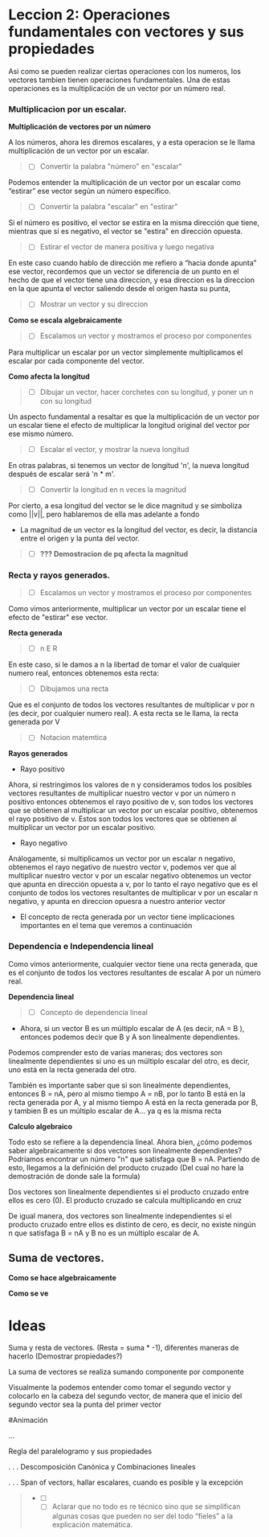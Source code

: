 # Leccion 2: Operaciones fundamentales con vectores y sus propiedades

Asi como se pueden realizar ciertas operaciones con los numeros, los vectores tambien tienen operaciones fundamentales. Una de estas operaciones es la multiplicación de un vector por un número real.


### Multiplicacion por un escalar.

**Multiplicación de vectores por un número**

A los números, ahora les diremos escalares, y a esta operacion se le llama multiplicación de un vector por un escalar.

> - [ ] Convertir la palabra "número" en "escalar"

Podemos entender la multiplicación de un vector por un escalar como “estirar” ese vector según un número específico.

> - [ ] Convertir la palabra "escalar" en "estirar"

Si el número es positivo, el vector se estira en la misma dirección que tiene, mientras que si es negativo, el vector se "estira" en dirección opuesta.

> - [ ] Estirar el vector de manera positiva y luego negativa

En este caso cuando hablo de dirección me refiero a “hacia donde apunta” ese vector, recordemos que un vector se diferencia de un punto en el hecho de que el vector tiene una direccion, y esa direccion es la direccion en la que apunta el vector saliendo desde el origen hasta su punta,

> - [ ] Mostrar un vector y su direccion

**Como se escala algebraicamente**

> - [ ] Escalamos un vector y mostramos el proceso por componentes

Para multiplicar un escalar por un vector simplemente multiplicamos el escalar por cada componente del vector.

**Como afecta la longitud**

> - [ ] Dibujar un vector, hacer corchetes con su longitud, y poner un n con su longitud

Un aspecto fundamental a resaltar es que la multiplicación de un vector por un escalar tiene el efecto de multiplicar la longitud original del vector por ese mismo número.

> - [ ] Escalar el vector, y mostrar la nueva longitud

En otras palabras, si tenemos un vector de longitud 'n', la nueva longitud después de escalar será 'n \* m'. 

> - [ ] Convertir la longitud en n veces la magnitud

Por cierto, a esa longitud del vector se le dice magnitud y se simboliza como ||v||, pero hablaremos de ella mas adelante a fondo

- La magnitud de un vector es la longitud del vector, es decir, la distancia entre el origen y la punta del vector.

> - [ ] **??? Demostracion de pq afecta la magnitud**


### Recta y rayos generados.

> - [ ] Escalamos un vector y mostramos el proceso por componentes

Como vimos anteriormente, multiplicar un vector por un escalar tiene el efecto de "estirar" ese vector.

**Recta generada**

> - [ ] n E R

En este caso, si le damos a n la libertad de tomar el valor de cualquier numero real, entonces obtenemos esta recta:

> - [ ] Dibujamos una recta

Que es el conjunto de todos los vectores resultantes de multiplicar v por n (es decir, por cualquier numero real). A esta recta se le llama, la recta generada por V

> - [ ] Notacion matemtica

**Rayos generados**

- Rayo positivo

Ahora, si restringimos los valores de n y consideramos todos los posibles vectores resultantes de multiplicar nuestro vector v por un número n positivo entonces obtenemos el rayo positivo de v, son todos los vectores que se obtienen al multiplicar un vector por un escalar positivo, obtenemos el rayo positivo de v. Estos son todos los vectores que se obtienen al multiplicar un vector por un escalar positivo.

- Rayo negativo

Análogamente, si multiplicamos un vector por un escalar n negativo, obtenemos el rayo negativo de nuestro vector v, podemos ver que al multiplicar nuestro vector v por un escalar negativo obtenemos un vector que apunta en dirección opuesta a v, por lo tanto el rayo negativo que es el conjunto de todos los vectores resultantes de multiplicar v por un escalar n negativo, y apunta en direccion opuesra a nuestro anterior vector

- El concepto de recta generada por un vector tiene implicaciones importantes en el tema que veremos a continuación


### Dependencia e Independencia lineal

Como vimos anteriormente, cualquier vector tiene una recta generada, que es el conjunto de todos los vectores resultantes de escalar A por un número real.

**Dependencia lineal**

> - [ ] Concepto de dependencia lineal

- Ahora, si un vector B es un múltiplo escalar de A (es decir, nA = B ), entonces podemos decir que B y A son linealmente dependientes.

Podemos comprender esto de varias maneras; dos vectores son linealmente dependientes si uno es un múltiplo escalar del otro, es decir, uno está en la recta generada del otro.

También es importante saber que si son linealmente dependientes, entonces B = nA, pero al mismo tiempo A = nB, por lo tanto B está en la recta generada por A, y al mismo tiempo A está en la recta generada por B, y tambien B es un múltiplo escalar de A... ya q es la misma recta

**Calculo algebraico**

Todo esto se refiere a la dependencia lineal. Ahora bien, ¿cómo podemos saber algebraicamente si dos vectores son linealmente dependientes? Podríamos encontrar un número "n" que satisfaga que B = nA. Partiendo de esto, llegamos a la definición del producto cruzado (Del cual no hare la demostración de donde sale la formula)

Dos vectores son linealmente dependientes si el producto cruzado entre ellos es cero (0).
El producto cruzado se calcula multiplicando en cruz

De igual manera, dos vectores son linealmente independientes si el producto cruzado entre ellos es distinto de cero, es decir, no existe ningún n que satisfaga B = nA y B no es un múltiplo escalar de A.


## Suma de vectores.

**Como se hace algebraicamente**


**Como se ve**

# Ideas

Suma y resta de vectores. (Resta = suma \* -1), diferentes maneras de hacerlo
(Demostrar propiedades?)

La suma de vectores se realiza sumando componente por componente

Visualmente la podemos entender como tomar el segundo vector y colocarlo en la cabeza del segundo vector, de manera que el inicio del segundo vector sea la punta del primer vector

#Animación

…

Regla del paralelogramo y sus propiedades

. . .
Descomposición Canónica y Combinaciones lineales

. . .
Span of vectors, hallar escalares, cuando es posible y la excepción

> - [ ] - [ ] Aclarar que no todo es re técnico sino que se simplifican algunas cosas que pueden no ser del todo “fieles” a la explicación matemática.
